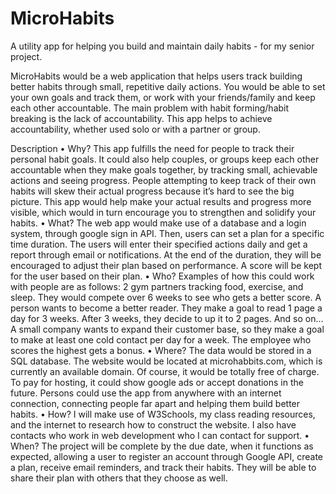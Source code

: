 # MicroHabits
A utility app for helping you build and maintain daily habits - for my senior project.

MicroHabits would be a web application that helps users track building better habits through small, repetitive daily actions. You would be able to set your own goals and track them, or work with your friends/family and keep each other accountable. The main problem with habit forming/habit breaking is the lack of accountability. This app helps to achieve accountability, whether used solo or with a partner or group.

Description
•	Why?
This app fulfills the need for people to track their personal habit goals. It could also help couples, or groups keep each other accountable when they make goals together, by tracking small, achievable actions and seeing progress. People attempting to keep track of their own habits will skew their actual progress because it’s hard to see the big picture. This app would help make your actual results and progress more visible, which would in turn encourage you to strengthen and solidify your habits.
•	What?
The web app would make use of a database and a login system, through google sign in API. Then, users can set a plan for a specific time duration. The users will enter their specified actions daily and get a report through email or notifications. At the end of the duration, they will be encouraged to adjust their plan based on performance. A score will be kept for the user based on their plan.
•	Who?
Examples of how this could work with people are as follows:
2 gym partners tracking food, exercise, and sleep. They would compete over 6 weeks to see who gets a better score.
A person wants to become a better reader. They make a goal to read 1 page a day for 3 weeks. After 3 weeks, they decide to up it to 2 pages. And so on…
A small company wants to expand their customer base, so they make a goal to make at least one cold contact per day for a week. The employee who scores the highest gets a bonus.
•	Where?
The data would be stored in a SQL database. The website would be located at microhabbits.com, which is currently an available domain. Of course, it would be totally free of charge. To pay for hosting, it could show google ads or accept donations in the future. Persons could use the app from anywhere with an internet connection, connecting people far apart and helping them build better habits.
•	How?
I will make use of W3Schools, my class reading resources, and the internet to research how to construct the website. I also have contacts who work in web development who I can contact for support.
•	When?
The project will be complete by the due date, when it functions as expected, allowing a user to register an account through Google API, create a plan, receive email reminders, and track their habits. They will be able to share their plan with others that they choose as well.
